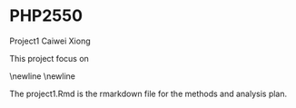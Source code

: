 #  PHP2550
 Project1  Caiwei Xiong 

This project focus on

\newline
\newline




 The project1.Rmd is the rmarkdown file for the methods and analysis plan.
